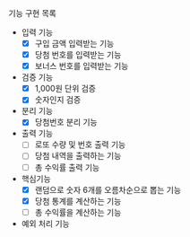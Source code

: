 기능 구현 목록
 - 입력 기능
   - [x] 구입 금액 입력받는 기능
   - [x] 당첨 번호를 입력받는 기능
   - [x] 보너스 번호를 입력받는 기능
 - 검증 기능
   - [x] 1,000원 단위 검증
   - [x] 숫자인지 검증
 - 분리 기능
   - [x] 당첨번호 분리 기능
 - 출력 기능
   - [ ] 로또 수량 및 번호 출력 기능 
   - [ ] 당첨 내역을 출력하는 기능
   - [ ] 총 수익률 출력 기능
 - 핵심기능
   - [x] 랜덤으로 숫자 6개를 오름차순으로 뽑는 기능
   - [x] 당첨 통계를 계산하는 기능
   - [ ] 총 수익률을 계산하는 기능
 - 예외 처리 기능